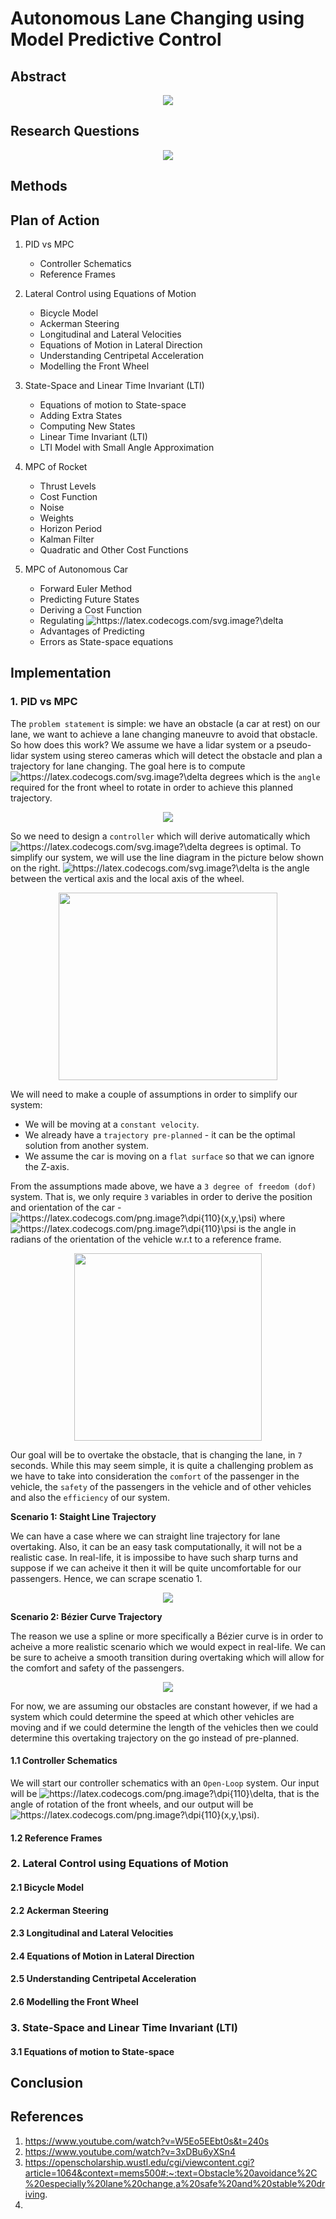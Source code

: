 # Autonomous Lane Changing using Model Predictive Control


## Abstract

<p align="center">
  <img src= "https://user-images.githubusercontent.com/59663734/160285131-79c71a9a-599a-48a7-b84b-99d649ab8dd9.gif" />
</p>



## Research Questions

<p align="center">
  <img src= "https://user-images.githubusercontent.com/59663734/160285501-ca5c39e0-d4ff-4703-b028-93c07eaa192a.png" />
</p>

## Methods

## Plan of Action
1. PID vs MPC
    - Controller Schematics
    - Reference Frames
    
2. Lateral Control using Equations of Motion

    - Bicycle Model
    - Ackerman Steering
    - Longitudinal and Lateral Velocities
    - Equations of Motion in Lateral Direction
    - Understanding Centripetal Acceleration
    - Modelling the Front Wheel


3. State-Space and Linear Time Invariant (LTI)
    - Equations of motion to State-space
    - Adding Extra States
    - Computing New States
    - Linear Time Invariant (LTI)
    - LTI Model with Small Angle Approximation

4. MPC of Rocket
    - Thrust Levels
    - Cost Function
    - Noise
    - Weights
    - Horizon Period
    - Kalman Filter
    - Quadratic and Other Cost Functions

5. MPC of Autonomous Car
    - Forward Euler Method
    - Predicting Future States
    - Deriving a Cost Function
    - Regulating <img src="https://latex.codecogs.com/svg.image?\delta&space;" title="https://latex.codecogs.com/svg.image?\delta " />
    - Advantages of Predicting
    - Errors as State-space equations


## Implementation

### 1. PID vs MPC
The ```problem statement``` is simple: we have an obstacle (a car at rest) on our lane, we want to achieve a lane changing maneuvre to avoid that obstacle. So how does this work? We assume we have a lidar system or a pseudo-lidar system using stereo cameras which will detect the obstacle and plan a trajectory for lane changing. The goal here is to compute <img src="https://latex.codecogs.com/svg.image?\delta&space;" title="https://latex.codecogs.com/svg.image?\delta " /> degrees which is the ```angle``` required for the front wheel to rotate in order to achieve this planned trajectory.

<p align="center">
  <img src= "https://user-images.githubusercontent.com/59663734/160287947-1e833c1c-dca9-42cf-bf65-a0507b913145.gif"/>
</p>

So we need to design a ```controller``` which will derive automatically which <img src="https://latex.codecogs.com/svg.image?\delta&space;" title="https://latex.codecogs.com/svg.image?\delta " /> degrees is optimal. To simplify our system, we will use the line diagram in the picture below shown on the right. <img src="https://latex.codecogs.com/svg.image?\delta&space;" title="https://latex.codecogs.com/svg.image?\delta " /> is the angle between the vertical axis and the local axis of the wheel.

<p align="center">
  <img src= "https://user-images.githubusercontent.com/59663734/160290549-9a6046e2-d1b7-49ba-86cc-df0b0fdfd4b4.png"  width = "350" height = "300"/>
</p>

We will need to make a couple of assumptions in order to simplify our system:

- We will be moving at a ```constant velocity```.
- We already have a ```trajectory pre-planned``` - it can be the optimal solution from another system.
- We assume the car is moving on a ```flat surface``` so that we can ignore the Z-axis.

From the assumptions made above, we have a ```3 degree of freedom (dof)``` system. That is, we only require ```3``` variables in order to derive the position and orientation of the car - <img src="https://latex.codecogs.com/png.image?\dpi{110}(x,y,\psi)" title="https://latex.codecogs.com/png.image?\dpi{110}(x,y,\psi)" /> where <img src="https://latex.codecogs.com/png.image?\dpi{110}\psi" title="https://latex.codecogs.com/png.image?\dpi{110}\psi" /> is the angle in radians of the orientation of the vehicle w.r.t to a reference frame.

<p align="center">
  <img src= "https://user-images.githubusercontent.com/59663734/160291256-16616701-ed7a-481a-834e-ee5e5bebaf25.png"  width="300" height="300"/>
</p>

Our goal will be to overtake the obstacle, that is changing the lane, in ```7``` seconds. While this may seem simple, it is quite a challenging problem as we have to take into consideration the ```comfort``` of the passenger in the vehicle, the ```safety``` of the passengers in the vehicle and of other vehicles and also the ```efficiency``` of our system.

**Scenario 1: Staight Line Trajectory**

We can have a case where we can straight line trajectory for lane overtaking. Also, it can be an easy task computationally, it will not be a realistic case. In real-life, it is impossibe to have such sharp turns and suppose if we can acheive it then it will be quite uncomfortable for our passengers. Hence, we can scrape scenatio 1.

<p align="center">
  <img src= "https://user-images.githubusercontent.com/59663734/160291980-5227a42d-d025-40ed-bfac-41cedb4b20e6.png" />
</p>


**Scenario 2: Bézier Curve Trajectory**

The reason we use a spline or more specifically a Bézier curve is in order to acheive a more realistic scenario which we would expect in real-life. We can be sure to acheive a smooth transition during overtaking which will allow for the comfort and safety of the passengers.

<p align="center">
  <img src= "https://user-images.githubusercontent.com/59663734/160292453-f61bbdd6-b157-4441-99c6-0958440e1f10.png" />
</p>

For now, we are assuming our obstacles are constant however, if we had a system which could determine the speed at which other vehicles are moving and if we could determine the length of the vehicles then we could determine this overtaking trajectory on the go instead of pre-planned.

#### 1.1 Controller Schematics
We will start our controller schematics with an ```Open-Loop``` system. Our input will be <img src="https://latex.codecogs.com/png.image?\dpi{110}\delta&space;" title="https://latex.codecogs.com/png.image?\dpi{110}\delta " />, that is the angle of rotation of the front wheels, and our output will be <img src="https://latex.codecogs.com/png.image?\dpi{110}(x,y,\psi)" title="https://latex.codecogs.com/png.image?\dpi{110}(x,y,\psi)" />.





#### 1.2 Reference Frames





### 2. Lateral Control using Equations of Motion

#### 2.1 Bicycle Model

#### 2.2 Ackerman Steering

#### 2.3 Longitudinal and Lateral Velocities

#### 2.4 Equations of Motion in Lateral Direction

#### 2.5 Understanding Centripetal Acceleration

#### 2.6 Modelling the Front Wheel



### 3. State-Space and Linear Time Invariant (LTI)



#### 3.1 Equations of motion to State-space

## Conclusion

## References
1. https://www.youtube.com/watch?v=W5Eo5EEbt0s&t=240s
2. https://www.youtube.com/watch?v=3xDBu6yXSn4
3. https://openscholarship.wustl.edu/cgi/viewcontent.cgi?article=1064&context=mems500#:~:text=Obstacle%20avoidance%2C%20especially%20lane%20change,a%20safe%20and%20stable%20driving.
4. 
